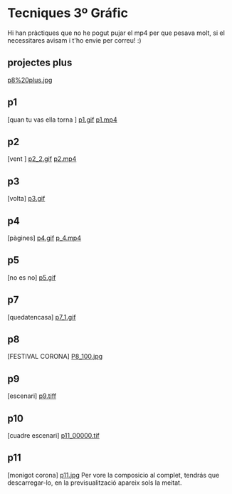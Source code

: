# Tecniques 3º Gráfic
Hi han pràctiques que no he pogut pujar el mp4 per que pesava molt, si el necessitares avisam i t'ho envie per correu! :)
## projectes plus
[p8%20plus.jpg](p8%20plus.jpg)
## p1
[quan tu vas ella torna ]
[p1.gif](p1.gif) [p1.mp4](p1.mp4)
## p2
[vent ]
[p2_2.gif](p2_2.gif) [p2.mp4](p2.mp4)
## p3
[volta] 
[p3.gif](p3.gif)
## p4
[pàgines] 
[p4.gif](p4.gif) [p_4.mp4](p_4.mp4)
## p5
[no es no] 
[p5.gif](p5.gif)
## p7 
[quedatencasa] 
[p7_1.gif](p7_1.gif)
## p8
[FESTIVAL CORONA] 
[P8_100.jpg](P8_100.jpg)
## p9
[escenari] 
[p9.tiff](p9.tif)
## p10
[cuadre escenari] 
[p11_00000.tif](p11_00000.tif)
## p11
[monigot corona] [p11.jpg](p11.jpg)
Per vore la composicio al complet, tendrás que descarregar-lo, en la previsualització apareix sols la meitat.
